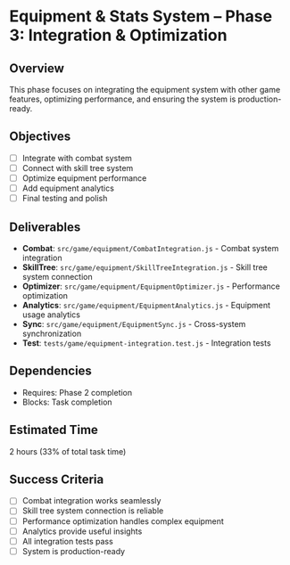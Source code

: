 # Equipment & Stats System – Phase 3: Integration & Optimization

## Overview
This phase focuses on integrating the equipment system with other game features, optimizing performance, and ensuring the system is production-ready.

## Objectives
- [ ] Integrate with combat system
- [ ] Connect with skill tree system
- [ ] Optimize equipment performance
- [ ] Add equipment analytics
- [ ] Final testing and polish

## Deliverables
- **Combat**: `src/game/equipment/CombatIntegration.js` - Combat system integration
- **SkillTree**: `src/game/equipment/SkillTreeIntegration.js` - Skill tree system connection
- **Optimizer**: `src/game/equipment/EquipmentOptimizer.js` - Performance optimization
- **Analytics**: `src/game/equipment/EquipmentAnalytics.js` - Equipment usage analytics
- **Sync**: `src/game/equipment/EquipmentSync.js` - Cross-system synchronization
- **Test**: `tests/game/equipment-integration.test.js` - Integration tests

## Dependencies
- Requires: Phase 2 completion
- Blocks: Task completion

## Estimated Time
2 hours (33% of total task time)

## Success Criteria
- [ ] Combat integration works seamlessly
- [ ] Skill tree system connection is reliable
- [ ] Performance optimization handles complex equipment
- [ ] Analytics provide useful insights
- [ ] All integration tests pass
- [ ] System is production-ready 